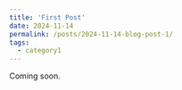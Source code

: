 ```yaml
---
title: 'First Post'
date: 2024-11-14
permalink: /posts/2024-11-14-blog-post-1/
tags:
  - category1
---
```


Coming soon.